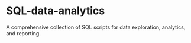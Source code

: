 # SQL-data-analytics
A comprehensive collection of SQL scripts for data exploration, analytics, and reporting. 
